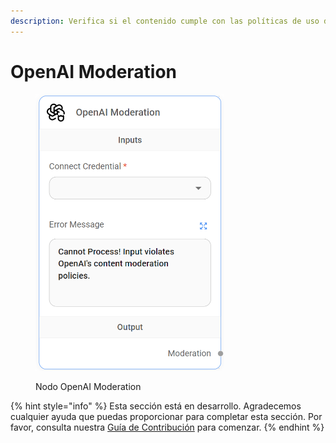 ```yaml
---
description: Verifica si el contenido cumple con las políticas de uso de OpenAI.
---
```


# OpenAI Moderation

<figure><img src="../../../../.gitbook/assets/image (3) (1) (1) (1) (1) (1) (1) (1) (1).png" alt="" width="302"><figcaption><p>Nodo OpenAI Moderation</p></figcaption></figure>

{% hint style="info" %}
Esta sección está en desarrollo. Agradecemos cualquier ayuda que puedas proporcionar para completar esta sección. Por favor, consulta nuestra [Guía de Contribución](../../../../contributing/) para comenzar.
{% endhint %}
